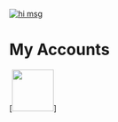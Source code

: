 [![hi msg](https://readme-typing-svg.herokuapp.com/?lines=HI+i+am+Mostafa+15+yrs+old+dev;Welcome+to+my+github+account)](https://github.com/MostafaAlhdad)

# My Accounts
[<img height="75" width="75" src="{https://img.shields.io/badge/ProtonMail-8B89CC?style=for-the-badge&logo=protonmail&logoColor=white}" />]
